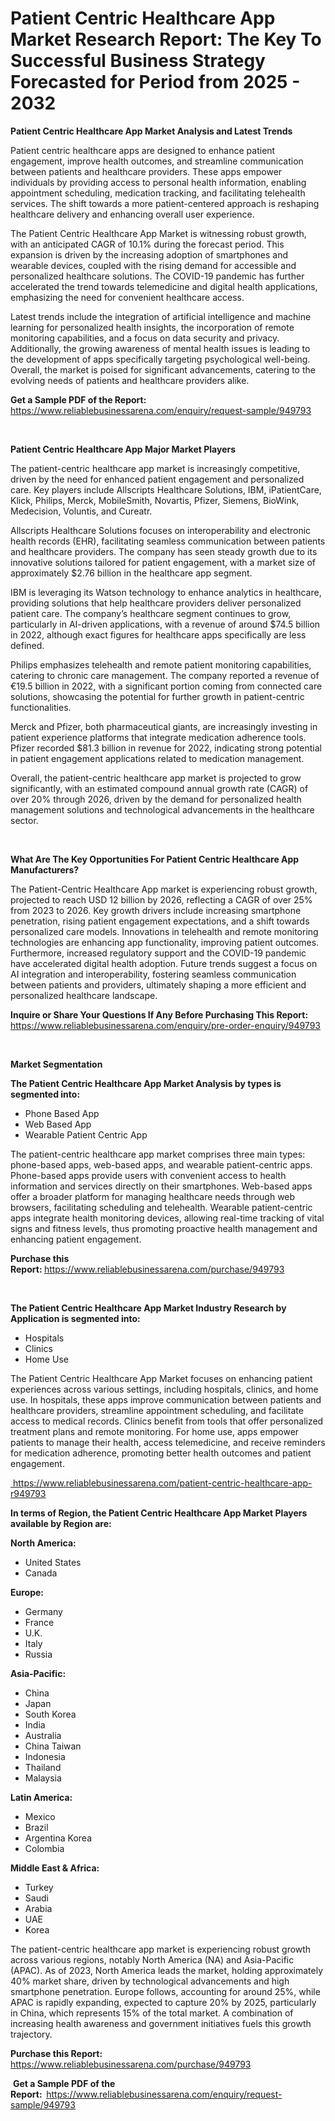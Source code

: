 <p><h1>Patient Centric Healthcare App Market Research Report: The Key To Successful Business Strategy Forecasted for Period from 2025 - 2032</h1></p><p><strong>Patient Centric Healthcare App Market Analysis and Latest Trends</strong></p>
<p><p>Patient centric healthcare apps are designed to enhance patient engagement, improve health outcomes, and streamline communication between patients and healthcare providers. These apps empower individuals by providing access to personal health information, enabling appointment scheduling, medication tracking, and facilitating telehealth services. The shift towards a more patient-centered approach is reshaping healthcare delivery and enhancing overall user experience.</p><p>The Patient Centric Healthcare App Market is witnessing robust growth, with an anticipated CAGR of 10.1% during the forecast period. This expansion is driven by the increasing adoption of smartphones and wearable devices, coupled with the rising demand for accessible and personalized healthcare solutions. The COVID-19 pandemic has further accelerated the trend towards telemedicine and digital health applications, emphasizing the need for convenient healthcare access.</p><p>Latest trends include the integration of artificial intelligence and machine learning for personalized health insights, the incorporation of remote monitoring capabilities, and a focus on data security and privacy. Additionally, the growing awareness of mental health issues is leading to the development of apps specifically targeting psychological well-being. Overall, the market is poised for significant advancements, catering to the evolving needs of patients and healthcare providers alike.</p></p>
<p><strong>Get a Sample PDF of the Report:&nbsp;</strong> <a href="https://www.reliablebusinessarena.com/enquiry/request-sample/949793?utm_campaign=2524&utm_medium=2&utm_source=Github&utm_content=ia&utm_term=16042025&utm_id=patient-centric-healthcare-app">https://www.reliablebusinessarena.com/enquiry/request-sample/949793</a></p>
<p>&nbsp;</p>
<p><strong>Patient Centric Healthcare App Major Market Players</strong></p>
<p><p>The patient-centric healthcare app market is increasingly competitive, driven by the need for enhanced patient engagement and personalized care. Key players include Allscripts Healthcare Solutions, IBM, iPatientCare, Klick, Philips, Merck, MobileSmith, Novartis, Pfizer, Siemens, BioWink, Medecision, Voluntis, and Cureatr.</p><p>Allscripts Healthcare Solutions focuses on interoperability and electronic health records (EHR), facilitating seamless communication between patients and healthcare providers. The company has seen steady growth due to its innovative solutions tailored for patient engagement, with a market size of approximately $2.76 billion in the healthcare app segment.</p><p>IBM is leveraging its Watson technology to enhance analytics in healthcare, providing solutions that help healthcare providers deliver personalized patient care. The company’s healthcare segment continues to grow, particularly in AI-driven applications, with a revenue of around $74.5 billion in 2022, although exact figures for healthcare apps specifically are less defined.</p><p>Philips emphasizes telehealth and remote patient monitoring capabilities, catering to chronic care management. The company reported a revenue of €19.5 billion in 2022, with a significant portion coming from connected care solutions, showcasing the potential for further growth in patient-centric functionalities.</p><p>Merck and Pfizer, both pharmaceutical giants, are increasingly investing in patient experience platforms that integrate medication adherence tools. Pfizer recorded $81.3 billion in revenue for 2022, indicating strong potential in patient engagement applications related to medication management.</p><p>Overall, the patient-centric healthcare app market is projected to grow significantly, with an estimated compound annual growth rate (CAGR) of over 20% through 2026, driven by the demand for personalized health management solutions and technological advancements in the healthcare sector.</p></p>
<p>&nbsp;</p>
<p><strong>What Are The Key Opportunities For Patient Centric Healthcare App Manufacturers?</strong></p>
<p><p>The Patient-Centric Healthcare App market is experiencing robust growth, projected to reach USD 12 billion by 2026, reflecting a CAGR of over 25% from 2023 to 2026. Key growth drivers include increasing smartphone penetration, rising patient engagement expectations, and a shift towards personalized care models. Innovations in telehealth and remote monitoring technologies are enhancing app functionality, improving patient outcomes. Furthermore, increased regulatory support and the COVID-19 pandemic have accelerated digital health adoption. Future trends suggest a focus on AI integration and interoperability, fostering seamless communication between patients and providers, ultimately shaping a more efficient and personalized healthcare landscape.</p></p>
<p><strong>Inquire or Share Your Questions If Any Before Purchasing This Report:</strong> <a href="https://www.reliablebusinessarena.com/enquiry/pre-order-enquiry/949793?utm_campaign=2524&utm_medium=2&utm_source=Github&utm_content=ia&utm_term=16042025&utm_id=patient-centric-healthcare-app">https://www.reliablebusinessarena.com/enquiry/pre-order-enquiry/949793</a></p>
<p>&nbsp;</p>
<p><strong>Market Segmentation</strong></p>
<p><strong>The Patient Centric Healthcare App Market Analysis by types is segmented into:</strong></p>
<p><ul><li>Phone Based App</li><li>Web Based App</li><li>Wearable Patient Centric App</li></ul></p>
<p><p>The patient-centric healthcare app market comprises three main types: phone-based apps, web-based apps, and wearable patient-centric apps. Phone-based apps provide users with convenient access to health information and services directly on their smartphones. Web-based apps offer a broader platform for managing healthcare needs through web browsers, facilitating scheduling and telehealth. Wearable patient-centric apps integrate health monitoring devices, allowing real-time tracking of vital signs and fitness levels, thus promoting proactive health management and enhancing patient engagement.</p></p>
<p><strong>Purchase this Report:&nbsp;</strong><a href="https://www.reliablebusinessarena.com/purchase/949793?utm_campaign=2524&utm_medium=2&utm_source=Github&utm_content=ia&utm_term=16042025&utm_id=patient-centric-healthcare-app">https://www.reliablebusinessarena.com/purchase/949793</a></p>
<p>&nbsp;</p>
<p><strong>The Patient Centric Healthcare App Market Industry Research by Application is segmented into:</strong></p>
<p><ul><li>Hospitals</li><li>Clinics</li><li>Home Use</li></ul></p>
<p><p>The Patient Centric Healthcare App Market focuses on enhancing patient experiences across various settings, including hospitals, clinics, and home use. In hospitals, these apps improve communication between patients and healthcare providers, streamline appointment scheduling, and facilitate access to medical records. Clinics benefit from tools that offer personalized treatment plans and remote monitoring. For home use, apps empower patients to manage their health, access telemedicine, and receive reminders for medication adherence, promoting better health outcomes and patient engagement.</p></p>
<p><a href="https://www.reliablebusinessarena.com/patient-centric-healthcare-app-r949793?utm_campaign=2524&utm_medium=2&utm_source=Github&utm_content=ia&utm_term=16042025&utm_id=patient-centric-healthcare-app">&nbsp;https://www.reliablebusinessarena.com/patient-centric-healthcare-app-r949793</a></p>
<p><strong>In terms of Region, the Patient Centric Healthcare App Market Players available by Region are:</strong></p>
<p>
    <p> <strong> North America: </strong>
        <ul>
            <li>United States</li>
            <li>Canada</li>
        </ul>
        </p> 
    <p> <strong> Europe: </strong>
        <ul>
            <li>Germany</li>
            <li>France</li>
            <li>U.K.</li>
            <li>Italy</li>
            <li>Russia</li>
        </ul>
        </p> 
    <p> <strong> Asia-Pacific: </strong>
        <ul>
            <li>China</li>
            <li>Japan</li>
            <li>South Korea</li>
            <li>India</li>
            <li>Australia</li>
            <li>China Taiwan</li>
            <li>Indonesia</li>
            <li>Thailand</li>
            <li>Malaysia</li>
        </ul>
        </p> 
    <p> <strong> Latin America: </strong>
        <ul>
            <li>Mexico</li>
            <li>Brazil</li>
            <li>Argentina Korea</li>
            <li>Colombia</li>
        </ul>
        </p> 
    <p> <strong> Middle East & Africa: </strong>
        <ul>
            <li>Turkey</li>
            <li>Saudi</li>
            <li>Arabia</li>
            <li>UAE</li>
            <li>Korea</li>
        </ul>
    </p>
    </p>
<p><p>The patient-centric healthcare app market is experiencing robust growth across various regions, notably North America (NA) and Asia-Pacific (APAC). As of 2023, North America leads the market, holding approximately 40% market share, driven by technological advancements and high smartphone penetration. Europe follows, accounting for around 25%, while APAC is rapidly expanding, expected to capture 20% by 2025, particularly in China, which represents 15% of the total market. A combination of increasing health awareness and government initiatives fuels this growth trajectory.</p></p>
<p><strong>Purchase this Report: </strong><a href="https://www.reliablebusinessarena.com/purchase/949793?utm_campaign=2524&utm_medium=2&utm_source=Github&utm_content=ia&utm_term=16042025&utm_id=patient-centric-healthcare-app">https://www.reliablebusinessarena.com/purchase/949793</a></p>
<p>&nbsp;<strong>Get a Sample PDF of the Report:&nbsp;&nbsp;</strong><a href="https://www.reliablebusinessarena.com/enquiry/request-sample/949793?utm_campaign=2524&utm_medium=2&utm_source=Github&utm_content=ia&utm_term=16042025&utm_id=patient-centric-healthcare-app">https://www.reliablebusinessarena.com/enquiry/request-sample/949793</a></p>
<p><strong></strong></p>
<p><p></p><p></p><p></p></p>